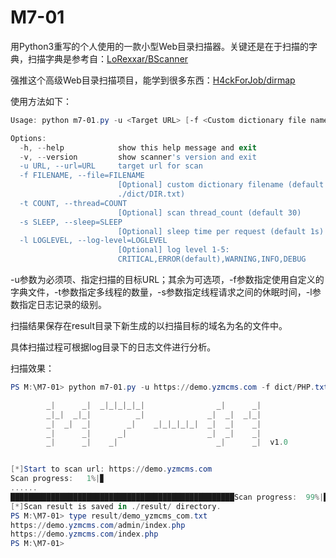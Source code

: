 # M7-01

用Python3重写的个人使用的一款小型Web目录扫描器。关键还是在于扫描的字典，扫描字典是参考自：[LoRexxar/BScanner](https://github.com/LoRexxar/BScanner)

强推这个高级Web目录扫描项目，能学到很多东西：[H4ckForJob/dirmap](https://github.com/H4ckForJob/dirmap)

使用方法如下：

```powershell
Usage: python m7-01.py -u <Target URL> [-f <Custom dictionary file name>] [-t <Thread_count>] [-s <Sleep_time>] [-l <Log_level>]

Options:
  -h, --help            show this help message and exit
  -v, --version         show scanner's version and exit
  -u URL, --url=URL     target url for scan
  -f FILENAME, --file=FILENAME
                        [Optional] custom dictionary filename (default
                        ./dict/DIR.txt)
  -t COUNT, --thread=COUNT
                        [Optional] scan thread_count (default 30)
  -s SLEEP, --sleep=SLEEP
                        [Optional] sleep time per request (default 1s)
  -l LOGLEVEL, --log-level=LOGLEVEL
                        [Optional] log level 1-5:
                        CRITICAL,ERROR(default),WARNING,INFO,DEBUG
```

-u参数为必须项、指定扫描的目标URL；其余为可选项，-f参数指定使用自定义的字典文件，-t参数指定多线程的数量，-s参数指定线程请求之间的休眠时间，-l参数指定日志记录的级别。

扫描结果保存在result目录下新生成的以扫描目标的域名为名的文件中。

具体扫描过程可根据log目录下的日志文件进行分析。

扫描效果：

```powershell
PS M:\M7-01> python m7-01.py -u https://demo.yzmcms.com -f dict/PHP.txt

        _|      _|  _|_|_|_|_|                _|      _|
        _|_|  _|_|          _|              _|  _|  _|_|
        _|  _|  _|        _|    _|_|_|_|_|  _|  _|    _|
        _|      _|      _|                  _|  _|    _|
        _|      _|    _|                      _|      _|  v1.0


[*]Start to scan url: https://demo.yzmcms.com
Scan progress:   1%|▊                                                                | 31/2526 [00:00<00:33, 73.50it/s]
......
██████████████████████████████████████████████████Scan progress:  99%|██████████████████████████████████████████████████Scan progress: 100%|██████████████████████████████████████████████████Scan progress: 100%|██████████████████████████████████████████████████Scan progress: 100%|██████████████████████████████████████████████████[*]Finished.
[*]Scan result is saved in ./result/ directory.
PS M:\M7-01> type result/demo_yzmcms_com.txt
https://demo.yzmcms.com/admin/index.php
https://demo.yzmcms.com/index.php
PS M:\M7-01>          
```

